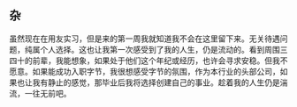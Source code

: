 






## 杂
虽然现在在用友实习，但是来的第一周我就知道我不会在这里留下来。无关待遇问题，纯属个人选择。这也让我第一次感受到了我的人生，仍是流动的。看到周围三四十的前辈，我能想象，如果处于他们这个年纪或经历，也许会寻求安稳。但我不愿意。如果能成功入职字节，我很想感受字节的氛围，作为本行业的头部公司，如果也让我有静止的感觉，那毕业后我将选择创建自己的事业。趁着我的人生仍是湍流，一往无前吧。
